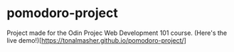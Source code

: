 # pomodoro-project
Project made for the Odin Projec Web Development 101 course.
(Here's the live demo!)[https://tonalmasher.github.io/pomodoro-project/]
